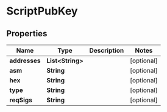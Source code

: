 

# ScriptPubKey


## Properties

Name | Type | Description | Notes
------------ | ------------- | ------------- | -------------
**addresses** | **List&lt;String&gt;** |  |  [optional]
**asm** | **String** |  |  [optional]
**hex** | **String** |  |  [optional]
**type** | **String** |  |  [optional]
**reqSigs** | **String** |  |  [optional]



